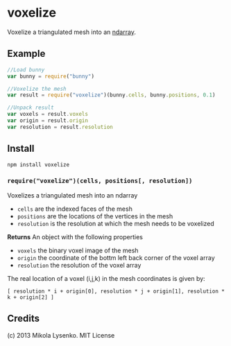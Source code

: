 voxelize
========
Voxelize a triangulated mesh into an [ndarray](https://github.com/mikolalysenko/ndarray).

## Example

```javascript
//Load bunny
var bunny = require("bunny")

//Voxelize the mesh
var result = require("voxelize")(bunny.cells, bunny.positions, 0.1)

//Unpack result
var voxels = result.voxels
var origin = result.origin
var resolution = result.resolution
```

## Install

    npm install voxelize
    
### `require("voxelize")(cells, positions[, resolution])`
Voxelizes a triangulated mesh into an ndarray

* `cells` are the indexed faces of the mesh
* `positions` are the locations of the vertices in the mesh
* `resolution` is the resolution at which the mesh needs to be voxelized

**Returns** An object with the following properties

* `voxels` the binary voxel image of the mesh
* `origin` the coordinate of the bottm left back corner of the voxel array
* `resolution` the resolution of the voxel array

The real location of a voxel (i,j,k) in the mesh coordinates is given by:

    [ resolution * i + origin[0], resolution * j + origin[1], resolution * k + origin[2] ]

## Credits
(c) 2013 Mikola Lysenko. MIT License